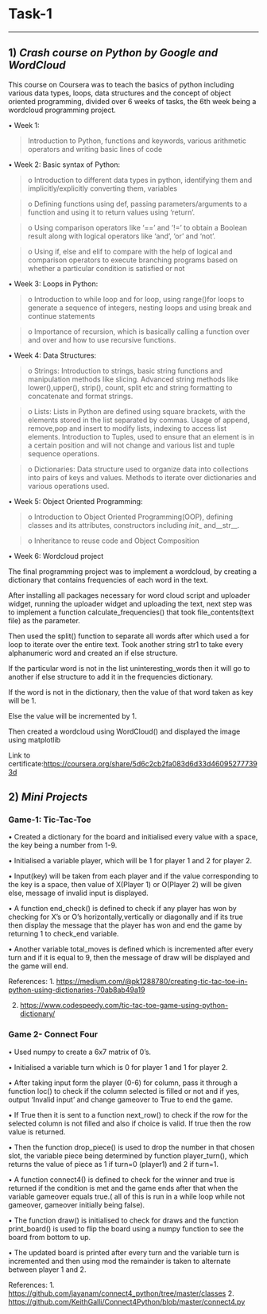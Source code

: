 # **Task-1**

---

## 1) _Crash course on Python by Google and WordCloud_


This course on Coursera was to teach the basics of python including various data types, loops, data structures and the concept of object oriented programming, divided over 6 weeks of tasks, the 6th week being a wordcloud programming project.

•	Week 1: 
>Introduction to Python, functions and keywords, various arithmetic operators and writing basic lines of code

•	Week 2: Basic syntax of Python: 
>o	Introduction to different data types in python, identifying them and implicitly/explicitly converting them, variables

>o	Defining functions using def, passing parameters/arguments to a function and using it to return values using ‘return’.

>o	Using comparison operators like ‘==’ and ’!=’ to obtain a Boolean result along with logical operators like ‘and’, ‘or’ and ‘not’.

>o	Using if, else and elif to compare with the help of logical and comparison operators to execute branching programs based on whether a particular condition is satisfied or not

•	Week 3: Loops in Python:
>o	Introduction to while loop and for loop, using range()for loops to generate a sequence of integers, nesting loops and using break and continue statements 

>o	Importance of recursion, which is basically calling a function over and over and how to use recursive functions.

•	Week 4: Data Structures:
>o	Strings: Introduction to strings, basic string functions and manipulation methods like slicing. Advanced string methods like lower(),upper(), strip(), count, split etc and string formatting to concatenate and format strings.

>o	Lists: Lists in Python are defined using square brackets, with the elements stored in the list separated by commas. Usage of append, remove,pop and insert to modify lists, indexing to access list elements. Introduction to Tuples, used to ensure that an element is in a certain position and will not change and various list and tuple sequence operations.

>o	Dictionaries: Data structure used to organize data into collections into pairs of keys and values. Methods to iterate over dictionaries and various operations used.

•	Week 5: Object Oriented Programming:
>o	Introduction to Object Oriented Programming(OOP), defining classes and its attributes, constructors including _init__  and__str__.

>o	Inheritance to reuse code and Object Composition

•	Week 6:  Wordcloud project

The final programming project was to implement a wordcloud, by creating a dictionary that contains frequencies of each word in the text.

After installing all packages necessary for word cloud script and uploader widget, running the uploader widget and uploading the text, next step was to implement a function calculate_frequencies() that took file_contents(text file) as the parameter.

Then used the split() function to separate all words after which used a for loop to iterate over the entire text. Took another string str1 to take every alphanumeric word and created an if else structure.

If the particular word is not in the list uninteresting_words then it will go to another if else structure to add it in the frequencies dictionary.

If the word is not in the dictionary, then the value of that word taken as key will be 1.

Else the value will be incremented by 1.

Then created a wordcloud using WordCloud() and displayed the image using matplotlib 

Link to certificate:https://coursera.org/share/5d6c2cb2fa083d6d33d460952777393d





## 2)  _Mini Projects_


### **Game-1: Tic-Tac-Toe**

•	Created a dictionary for the board and initialised every value with a space, the key being a number from 1-9. 

•	Initialised a variable player, which will be 1 for player 1 and 2 for player 2. 

•	Input(key) will be taken from each player and if the value corresponding to the key is a space, then value of X(Player 1) or O(Player 2) will be given else, message of invalid input is displayed. 

•	A function end_check() is defined to check if any player has won by checking for X’s or O’s horizontally,vertically or diagonally and if its true then display the message that the player has won and end the game by returning 1 to check_end variable. 

•	Another variable total_moves is defined which is incremented after every turn and if it is equal to 9, then the message of draw will be displayed and the game will end.

References: 1. https://medium.com/@pk1288780/creating-tic-tac-toe-in-python-using-dictionaries-70ab8ab49a19

2. https://www.codespeedy.com/tic-tac-toe-game-using-python-dictionary/



### **Game 2- Connect Four**

•	Used numpy to create a 6x7 matrix of 0’s.

•	 Initialised a variable turn which is 0 for player 1 and 1 for player 2. 

•	After taking input form the player (0-6) for column, pass it through a function loc() to check if the column selected is filled or not and if yes, output ‘Invalid input’ and change gameover to True to end the game.

•	If True then it is sent to a function next_row() to check if the row for the selected column is not filled and also if choice is valid. If true then the row value is returned. 

•	Then the function drop_piece() is used to drop the number in that chosen slot, the variable piece being determined by function player_turn(), which returns the value of piece as 1 if turn=0 (player1) and 2 if turn=1.

•	 A function connect4() is defined to check for the winner and true is returned if the condition is met and the game ends after that when the variable gameover equals true.( all of this is run in a while loop while not gameover, gameover initially being false). 

•	The function draw() is initialised to check for draws and the function print_board() is used to flip the board using a numpy function to see the board from bottom to up.

•	The updated board is printed after every turn and the variable turn is incremented and then using mod the remainder is taken to alternate between player 1 and 2.

References: 1.  https://github.com/jayanam/connect4_python/tree/master/classes
2. https://github.com/KeithGalli/Connect4Python/blob/master/connect4.py





